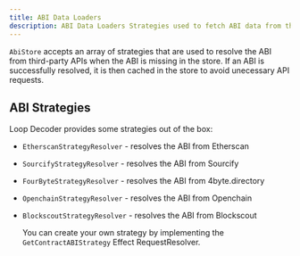 ```yaml
---
title: ABI Data Loaders
description: ABI Data Loaders Strategies used to fetch ABI data from third-party APIs.
---
```


`AbiStore` accepts an array of strategies that are used to resolve the ABI from third-party APIs when the ABI is missing in the store. If an ABI is successfully resolved, it is then cached in the store to avoid unecessary API requests.

## ABI Strategies

Loop Decoder provides some strategies out of the box:

-   `EtherscanStrategyResolver` - resolves the ABI from Etherscan
-   `SourcifyStrategyResolver` - resolves the ABI from Sourcify
-   `FourByteStrategyResolver` - resolves the ABI from 4byte.directory
-   `OpenchainStrategyResolver` - resolves the ABI from Openchain
-   `BlockscoutStrategyResolver` - resolves the ABI from Blockscout

    You can create your own strategy by implementing the `GetContractABIStrategy` Effect RequestResolver.
